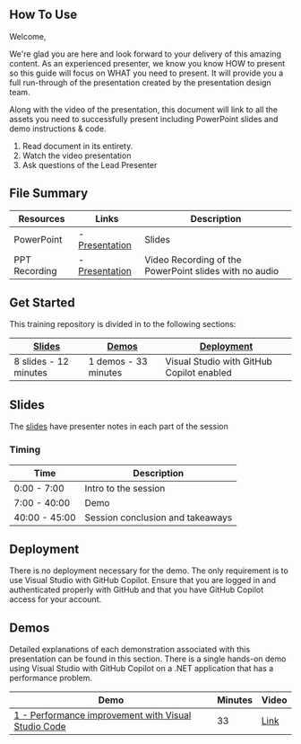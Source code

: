 ## How To Use

Welcome,

We're glad you are here and look forward to your delivery of this amazing content. As an experienced presenter, we know you know HOW to present so this guide will focus on WHAT you need to present. It will provide you a full run-through of the presentation created by the presentation design team. 

Along with the video of the presentation, this document will link to all the assets you need to successfully present including PowerPoint slides and demo instructions &
code.

1.  Read document in its entirety.
2.  Watch the video presentation
3.  Ask questions of the Lead Presenter

## File Summary

| Resources          | Links                            | Description |
|-------------------|----------------------------------|-------------------|
| PowerPoint        | - [Presentation](presentations.md) | Slides |
| PPT Recording     | - [Presentation]() | Video Recording of the PowerPoint slides with no audio |

## Get Started

This training repository is divided in to the following sections:

| [Slides](#slides) | [Demos](demos/README.md) | [Deployment](#deployment) | 
|-------------------|---------------------------|--------------------------------------
| 8 slides - 12 minutes| 1 demos - 33 minutes | Visual Studio with GitHub Copilot enabled

## Slides

The [slides](presentations.md) have presenter notes in each part of the session

### Timing

| Time        | Description 
--------------|-------------
0:00 - 7:00   | Intro to the session 
7:00 - 40:00  | Demo
40:00 - 45:00 | Session conclusion and takeaways

## Deployment

There is no deployment necessary for the demo. The only requirement is to use Visual Studio with GitHub Copilot. Ensure that you are logged in and authenticated properly with GitHub and that you have GitHub Copilot access for your account.


## Demos

Detailed explanations of each demonstration associated with this presentation can be found in this section. There is a single hands-on demo using Visual Studio with GitHub Copilot on a .NET application that has a performance problem.

| Demo 	                                                                                               | Minutes | Video |
-------------------------------------------------------------------------------------------------------|---------|----------------- | 
|  [1 - Performance improvement with Visual Studio Code](demos/README.md) | 33       | [Link](https://microsoft-my.sharepoint.com/:v:/p/brunocapuano/ERZA6xvZNeNImsnuMr6tmtABy6O28RMvMBfu8gGlpBsHlQ?e=y4opzQ&nav=eyJyZWZlcnJhbEluZm8iOnsicmVmZXJyYWxBcHAiOiJTdHJlYW1XZWJBcHAiLCJyZWZlcnJhbFZpZXciOiJTaGFyZURpYWxvZy1MaW5rIiwicmVmZXJyYWxBcHBQbGF0Zm9ybSI6IldlYiIsInJlZmVycmFsTW9kZSI6InZpZXcifX0%3D)|

